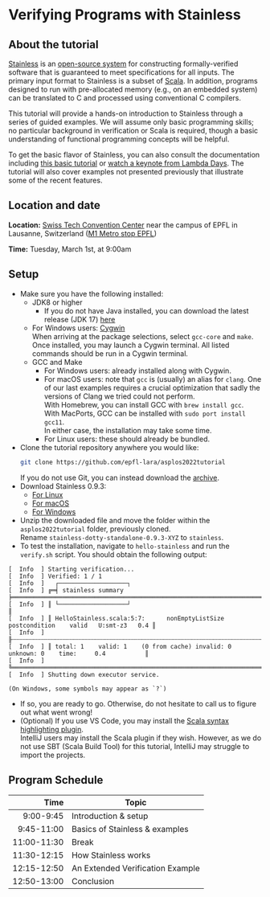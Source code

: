 # Verifying Programs with Stainless

## About the tutorial
[Stainless](https://stainless.epfl.ch/) is an [open-source system](https://github.com/epfl-lara/stainless) for constructing formally-verified software
that is guaranteed to meet specifications for all inputs.
The primary input format to Stainless is a subset of [Scala](https://www.scala-lang.org/).
In addition, programs designed to run with pre-allocated memory (e.g., on an embedded system)
can be translated to C and processed using conventional C compilers.

This tutorial will provide a hands-on introduction to Stainless through a
series of guided examples. We will assume only basic programming skills; no
particular background in verification or Scala is required, though a basic
understanding of functional programming concepts will be helpful.

To get the basic flavor of Stainless, you can also consult the documentation including [this basic tutorial](https://epfl-lara.github.io/stainless/tutorial.html) or [watch a keynote from Lambda Days](https://www.youtube.com/watch?v=dkO59PTcNxA). The tutorial will also cover examples not presented previously that illustrate some of the recent features.

## Location and date
**Location:** [Swiss Tech Convention Center](https://www.stcc.ch/) near the campus of EPFL in Lausanne, Switzerland ([M1 Metro stop EPFL](https://goo.gl/maps/A3Sm4VGxWsoPrzX27))

**Time:** Tuesday, March 1st, at 9:00am

## Setup
- Make sure you have the following installed:
    - JDK8 or higher
        - If you do not have Java installed, you can download the latest release (JDK 17) [here](https://www.oracle.com/java/technologies/downloads/)
    - For Windows users: [Cygwin](https://cygwin.com/install.html)\
    When arriving at the package selections, select `gcc-core` and `make`.
    Once installed, you may launch a Cygwin terminal. All listed commands should be run in a Cygwin terminal.
    - GCC and Make
        - For Windows users: already installed along with Cygwin.
        - For macOS users: note that `gcc` is (usually) an alias for `clang`. One of our last examples requires a crucial optimization that sadly the versions of Clang we tried could not perform.\
            With Homebrew, you can install GCC with `brew install gcc`.\
            With MacPorts, GCC can be installed with `sudo port install gcc11`.\
            In either case, the installation may take some time.
        - For Linux users: these should already be bundled.
- Clone the tutorial repository anywhere you would like:
    ```bash
    git clone https://github.com/epfl-lara/asplos2022tutorial
    ```
    If you do not use Git, you can instead download the [archive](https://github.com/epfl-lara/asplos2022tutorial/archive/refs/heads/main.zip).
- Download Stainless 0.9.3:
    - [For Linux](https://github.com/epfl-lara/stainless/releases/download/v0.9.3/stainless-dotty-standalone-0.9.3-linux.zip)
    - [For macOS](https://github.com/epfl-lara/stainless/releases/download/v0.9.3/stainless-dotty-standalone-0.9.3-mac.zip)
    - [For Windows](https://github.com/epfl-lara/stainless/releases/download/v0.9.3/stainless-dotty-standalone-0.9.3-win.zip)
- Unzip the downloaded file and move the folder within the `asplos2022tutorial` folder, previously cloned.\
Rename `stainless-dotty-standalone-0.9.3-XYZ` to `stainless`.
- To test the installation, navigate to `hello-stainless` and run the `verify.sh` script.
You should obtain the following output:
```
[  Info  ] Starting verification...
[  Info  ] Verified: 1 / 1
[  Info  ]   ┌───────────────────┐
[  Info  ] ╔═╡ stainless summary ╞══════════════════════════════════════════════════════════════════════╗
[  Info  ] ║ └───────────────────┘                                                                      ║
[  Info  ] ║ HelloStainless.scala:5:7:      nonEmptyListSize    postcondition    valid   U:smt-z3   0.4 ║
[  Info  ] ╟┄┄┄┄┄┄┄┄┄┄┄┄┄┄┄┄┄┄┄┄┄┄┄┄┄┄┄┄┄┄┄┄┄┄┄┄┄┄┄┄┄┄┄┄┄┄┄┄┄┄┄┄┄┄┄┄┄┄┄┄┄┄┄┄┄┄┄┄┄┄┄┄┄┄┄┄┄┄┄┄┄┄┄┄┄┄┄┄┄┄┄┄╢
[  Info  ] ║ total: 1    valid: 1    (0 from cache) invalid: 0    unknown: 0    time:     0.4           ║
[  Info  ] ╚════════════════════════════════════════════════════════════════════════════════════════════╝
[  Info  ] Shutting down executor service.
```
    (On Windows, some symbols may appear as `?`)

- If so, you are ready to go. Otherwise, do not hesitate to call us to figure out what went wrong!
- (Optional) If you use VS Code, you may install the [Scala syntax highlighting plugin](https://marketplace.visualstudio.com/items?itemName=scala-lang.scala).\
IntelliJ users may install the Scala plugin if they wish. However, as we do not use SBT (Scala Build Tool) for this tutorial, IntelliJ may struggle to import the projects.

## Program Schedule


| Time      | Topic                                      |
|----------:|--------------------------------------------|
|  9:00-9:45| Introduction & setup                       |
| 9:45-11:00| Basics of Stainless & examples             |
|11:00-11:30| Break                                      |
|11:30-12:15| How Stainless works                        |
|12:15-12:50| An Extended Verification Example           |
|12:50-13:00| Conclusion                                 |
